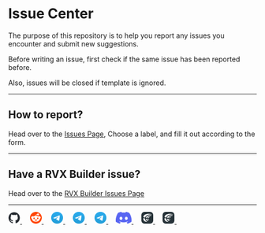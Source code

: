 # Issue Center

The purpose of this repository is to help you report any issues you encounter and submit new suggestions.

Before writing an issue, first check if the same issue has been reported before.

Also, issues will be closed if template is ignored.
___
## How to report?

Head over to the [Issues Page](https://github.com/inotia00/ReVanced_Extended/issues/new/choose), Choose a label, and fill it out according to the form.
___
## Have a RVX Builder issue?

Head over to the [RVX Builder Issues Page](https://github.com/inotia00/rvx-builder/issues)
___
<p align="left">
    <a href="https://github.com/inotia00/revanced-documentation/wiki">
        <picture>
            <source height="24px" media="(prefers-color-scheme: dark)" srcset="https://raw.githubusercontent.com/inotia00/ReVanced_Extended/main/.github/images/github-mark-white.png" />
            <img height="24px" src="https://raw.githubusercontent.com/inotia00/ReVanced_Extended/main/.github/images/github-mark.png" />
        </picture>
    </a>&nbsp;&nbsp;&nbsp;
    <a href="https://reddit.com/r/revancedextended">
         <picture>
            <source height="24px" media="(prefers-color-scheme: dark)" srcset="https://raw.githubusercontent.com/inotia00/ReVanced_Extended/main/.github/images/reddit-logo-flat-circle.png" />
            <img height="24px" src="https://raw.githubusercontent.com/inotia00/ReVanced_Extended/main/.github/images/reddit-logo-flat-circle.png" />
        </picture>
    </a>&nbsp;&nbsp;&nbsp;
    <a href="https://t.me/revanced_extended">
        <picture>
            <source height="24px" media="(prefers-color-scheme: dark)" srcset="https://raw.githubusercontent.com/inotia00/ReVanced_Extended/main/.github/images/telegram-logo.png" />
            <img height="24px" src="https://raw.githubusercontent.com/inotia00/ReVanced_Extended/main/.github/images/telegram-logo.png" />
        </picture>
    </a>&nbsp;&nbsp;&nbsp;
    <a href="https://t.me/revanced_extended_chat">
        <picture>
            <source height="24px" media="(prefers-color-scheme: dark)" srcset="https://raw.githubusercontent.com/inotia00/ReVanced_Extended/main/.github/images/telegram-logo.png" />
            <img height="24px" src="https://raw.githubusercontent.com/inotia00/ReVanced_Extended/main/.github/images/telegram-logo.png" />
        </picture>
    </a>&nbsp;&nbsp;&nbsp;
    <a href="https://t.me/revanced_extended_repo">
        <picture>
            <source height="24px" media="(prefers-color-scheme: dark)" srcset="https://raw.githubusercontent.com/inotia00/ReVanced_Extended/main/.github/images/telegram-logo.png" />
            <img height="24px" src="https://raw.githubusercontent.com/inotia00/ReVanced_Extended/main/.github/images/telegram-logo.png" />
        </picture>
    </a>&nbsp;&nbsp;&nbsp;
    <a href="https://discord.gg/yMnc3EywRZ">
        <picture>
            <source height="24px" media="(prefers-color-scheme: dark)" srcset="https://raw.githubusercontent.com/inotia00/ReVanced_Extended/main/.github/images/discord-mark-blue.png" />
            <img height="24px" src="https://raw.githubusercontent.com/inotia00/ReVanced_Extended/main/.github/images/discord-mark-blue.png" />
        </picture>
    </a>&nbsp;&nbsp;&nbsp;
    <a href="https://crowdin.com/project/revancedextended">
        <picture>
            <source height="24px" media="(prefers-color-scheme: dark)" srcset="https://raw.githubusercontent.com/inotia00/ReVanced_Extended/main/.github/images/crowdin-logo-white.png" />
            <img height="24px" src="https://raw.githubusercontent.com/inotia00/ReVanced_Extended/main/.github/images/crowdin-logo-dark.png" />
        </picture>
    </a>&nbsp;&nbsp;&nbsp;
    <a href="https://crowdin.com/project/revancedmusicextended">
        <picture>
            <source height="24px" media="(prefers-color-scheme: dark)" srcset="https://raw.githubusercontent.com/inotia00/ReVanced_Extended/main/.github/images/crowdin-logo-white.png" />
            <img height="24px" src="https://raw.githubusercontent.com/inotia00/ReVanced_Extended/main/.github/images/crowdin-logo-dark.png" />
        </picture>
    </a>&nbsp;&nbsp;&nbsp;
</p>
